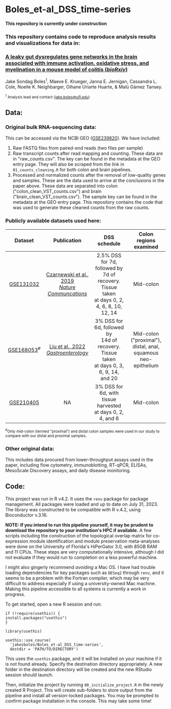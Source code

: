 # Boles_et-al_DSS_time-series

**This repository is currently under construction**

### This repository contains code to reproduce analysis results and visualizations for data in:
### [**A leaky gut dysregulates gene networks in the brain associated with immune activation, oxidative stress, and myelination in a mouse model of colitis** (*bioRxiv*)](https://www.biorxiv.org/content/10.1101/2023.08.10.552488v1)
Jake Sondag Boles<sup>1</sup>, Maeve E. Krueger, Janna E. Jernigan, Cassandra L. Cole, Noelle K. Neighbarger, Oihane Uriarte Huarte, & Malú Gámez Tansey.

<sup><sup>1</sup> Analysis lead and contact (jake.boles@ufl.edu)</sup>

## Data:
### Original bulk RNA-sequencing data:
This can be accessed via the NCBI GEO ([GSE239820](https://www.ncbi.nlm.nih.gov/geo/query/acc.cgi?acc=GSE239820)). We have included:
1. Raw FASTQ files from paired-end reads (two files per sample) 
2. Raw transcript counts after read mapping and counting. These data are in "raw_counts.csv". The key can be found in the metadata at the GEO entry page. They will also be scraped from the link in `01_counts_cleaning.R` for both colon and brain pipelines. 
3. Processed and normalized counts after the removal of low-quality genes and samples. These are the data used to arrive at the conclusions in the paper above. These data are separated into colon ("colon_clean_VST_counts.csv") and brain ("brain_clean_VST_counts.csv"). The sample key can be found in the metadata at the GEO entry page. This repository contains the code that was used to generate these cleaned counts from the raw counts. 

### Publicly available datasets used here:
| Dataset | Publication | DSS schedule | Colon regions examined |
| :-----: | :---------: | :----------: | :--------------------: |
| [GSE131032](https://www.ncbi.nlm.nih.gov/geo/query/acc.cgi?acc=GSE131032) | [Czarnewski et al., 2019 <br> *Nature Communcations*](https://www.ncbi.nlm.nih.gov/pmc/articles/PMC6598981/) | 2.5% DSS for 7d, followed by <br> 7d of recovery. Tissue taken <br> at days 0, 2, 4, 6, 8, 10, 12, 14 | Mid-colon |
| [GSE168053](https://www.ncbi.nlm.nih.gov/geo/query/acc.cgi?acc=GSE168053)<sup>#</sup> | [Liu et al., 2022 <br> *Gastroenterology*](https://www.ncbi.nlm.nih.gov/pmc/articles/PMC9402284/) | 3% DSS for 6d, followed by <br> 14d of recovery. Tissue taken <br> at days 0, 3, 6, 9, 14, and 20 | Mid-colon ("proximal"), <br> distal, anal, <br> squamous neo-epithelium |
| [GSE210405](https://www.ncbi.nlm.nih.gov/geo/query/acc.cgi?acc=GSE210405) | NA | 3% DSS for 6d, with tissue <br> harvested at days 0, 2, 4, and 6 | Mid-colon | 

<sup><sup>#</sup>Only mid-colon (termed "proximal") and distal colon samples were used in our study to compare with our distal and proximal samples.

### Other original data:
This includes data procured from lower-throughput assays used in the paper, including flow cytometry, immunoblotting, RT-qPCR, ELISAs, MesoScale Discovery assays, and daily disease monitoring.

## Code: 
This project was run in R v4.2. It uses the `renv` package for package management.
All packages were loaded and up to date on July 31, 2023. The library was constructed to be compatible with R v.4.2, using Bioconductor v.3.16. 

**NOTE: If you intend to run this pipeline yourself, it may be prudent to download the repository to your institution's HPC if available.** A few scripts including the construction of the topological overlap matrix for co-expression module identification and module preservation meta-analyses were done on the University of Florida's HiPerGator 3.0, with 85GB RAM and 11 CPUs. These steps are very computationally intensive, although I did not evaluate if they would run to completion on a less powerful machine. 

I might also gingerly recommend *avoiding* a Mac OS. I have had trouble loading dependencies for key packages such as `DESeq2` through `renv`, and it seems to be a problem with the Fortran compiler, which may be very difficult to address especially if using a university-owned Mac machine. Making this pipeline accessible to all systems is currently a work in progress.  

To get started, open a new R session and run:
```
if (!require(usethis)) {
install.packages("usethis")
}

library(usethis)

usethis::use_course(
  'jakesboles/Boles_et-al_DSS_time-series',
  destdir = 'PATH/TO/DIRECTORY')
```
This uses the `usethis` package, and it will be installed on your machine if it is not found already. Specify the destination directory appropriately. A new folder in the destination directory will be created and the new RStudio session should launch.  

Then, initialize the project by running `00_initialize_project.R` in the newly created R Project. This will create sub-folders to store output from the pipeline and install all version-locked packages. You may be prompted to confirm package installation in the console. This may take some time! 

